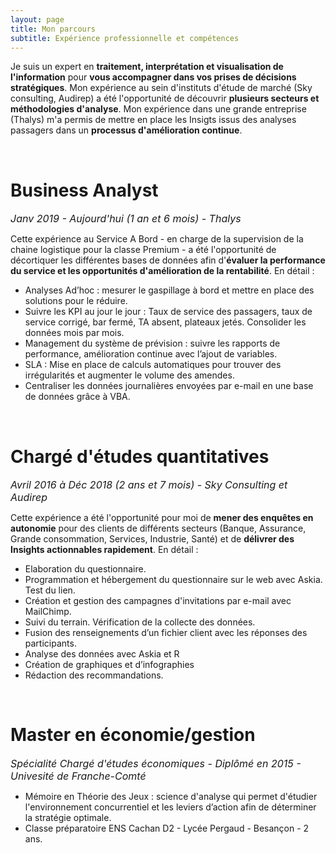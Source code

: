 ```yaml
---
layout: page
title: Mon parcours 
subtitle: Expérience professionnelle et compétences
---
```


Je suis un expert en **traitement, interprétation et visualisation de l'information** pour **vous accompagner dans vos prises de décisions stratégiques**. Mon expérience au sein d'instituts d'étude de marché (Sky consulting, Audirep) a été l'opportunité de découvrir **plusieurs secteurs et méthodologies d'analyse**. Mon expérience dans une grande entreprise (Thalys) m'a permis de mettre en place les Insigts issus des analyses passagers dans un **processus d'amélioration continue**.

<br/>

# <i class="fas fa-tachometer-alt"></i> Business Analyst
_<font size="3"> Janv 2019 - Aujourd'hui (1 an et 6 mois) - Thalys </font>_

Cette expérience au Service A Bord - en charge de la supervision de la chaine logistique pour la classe Premium - a été l'opportunité de décortiquer les différentes bases de données afin d'**évaluer la performance du service et les opportunités d'amélioration de la rentabilité**. En détail : 

* Analyses Ad’hoc : mesurer le gaspillage à bord et mettre en place des solutions pour le réduire. 
* Suivre les KPI au jour le jour : Taux de service des passagers, taux de service corrigé, bar fermé, TA absent, plateaux jetés. Consolider les données mois par mois.
* Management du système de prévision : suivre les rapports de performance, amélioration continue avec l’ajout de variables.
* SLA : Mise en place de calculs automatiques pour trouver des irrégularités et augmenter le volume des amendes. 
* Centraliser les données journalières envoyées par e-mail en une base de données grâce à VBA. 

<br/>

# <i class="far fa-chart-bar"></i> Chargé d'études quantitatives
_<font size="3"> Avril 2016 à Déc 2018 (2 ans et 7 mois) - Sky Consulting et Audirep </font>_

Cette expérience a été l'opportunité pour moi de **mener des enquêtes en autonomie** pour des clients de différents secteurs (Banque, Assurance, Grande consommation, Services, Industrie, Santé) et de **délivrer des Insights actionnables rapidement**. En détail :

* Elaboration du questionnaire. 
* Programmation et hébergement du questionnaire sur le web avec Askia. Test du lien.  
* Création et gestion des campagnes d'invitations par e-mail avec MailChimp.  
* Suivi du terrain. Vérification de la collecte des données. 
* Fusion des renseignements d’un fichier client avec les réponses des participants.
* Analyse des données avec Askia et R
* Création de graphiques et d’infographies 
* Rédaction des recommandations.

<br/>

# <i class="fas fa-user-graduate"></i> Master en économie/gestion
_<font size="3"> Spécialité Chargé d'études économiques - Diplômé en 2015 - Univesité de Franche-Comté </font>_

* Mémoire en Théorie des Jeux : science d'analyse qui permet d'étudier l'environnement concurrentiel et les leviers d’action afin de déterminer la stratégie optimale.
* Classe préparatoire ENS Cachan D2 - Lycée Pergaud - Besançon - 2 ans. 
